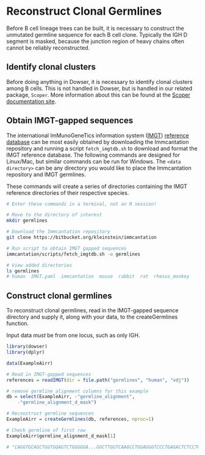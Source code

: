 # Reconstruct Clonal Germlines

Before B cell lineage trees can be built, it is necessary to construct the unmutated germline sequence for each B cell clone. Typically the IGH D segment is masked, because the junction region of heavy chains often cannot be reliably reconstructed.

## Identify clonal clusters

Before doing anything in Dowser, it is necessary to identify clonal clusters among B cells. This is not handled in Dowser, but is handled in our related package, `Scoper`. More information about this can be found at the [Scoper documentation site](https://scoper.readthedocs.io).

## Obtain IMGT-gapped sequences

The international ImMunoGeneTics information system ([IMGT](http://www.imgt.org)) [reference database](http://www.imgt.org/genedb) can be most easily obtained by downloading the Immcantation repository and running a script `fetch_imgtdb.sh` to download and format the IMGT reference database. The following commands are designed for Linux/Mac, but similar commands can be run for Windows. The `<data directory>` can be any directory you would like to place the Immcantation repository and IMGT germlines.

These commands will create a series of directories containing the IMGT reference directories of their respective species.


```bash
# Enter these commands in a terminal, not an R session!

# Move to the directory of interest
mkdir germlines

# Download the Immcantation repository
git clone https://bitbucket.org/kleinstein/immcantation

# Run script to obtain IMGT gapped sequences
immcantation/scripts/fetch_imgtdb.sh -o germlines

# View added directories
ls germlines
# human  IMGT.yaml  immcantation  mouse  rabbit  rat  rhesus_monkey
```

## Construct clonal germlines

To reconstruct clonal germlines, read in the IMGT-gapped sequence directory and supply it, along with your data, to the createGermlines function.

Input data *must* be from one locus, such as only IGH.


```r
library(dowser)
library(dplyr)

data(ExampleAirr)

# Read in IMGT-gapped sequences
references = readIMGT(dir = file.path("germlines", "human", "vdj"))

# remove germline alignment columns for this example
db = select(ExampleAirr, -"germline_alignment", 
    -"germline_alignment_d_mask")

# Reconstruct germline sequences
ExampleAirr = createGermlines(db, references, nproc=1)

# Check germline of first row
ExampleAirr$germline_alignment_d_mask[1]

# "CAGGTGCAGCTGGTGGAGTCTGGGGGA...GGCTTGGTCAAGCCTGGAGGGTCCCTGAGACTCTCCTGTGCAGCCTCTGGATTCACCTTC............AGTGACTACTACATGAGCTGGATCCGCCAGGCTCCAGGGAAGGGGCTGGAGTGGGTTTCATACATTAGTAGTAGT......AGTAGTTACACAAACTACGCAGACTCTGTGAAG...GGCCGATTCACCATCTCCAGAGACAACGCCAAGAACTCACTGTATCTGCAAATGAACAGCCTGAGAGCCGAGGACACGGCCGTGTATTACTGTGCGAGAGNNNNNNNNNNNNNNNNNNNNNNNNNNNNNNNNNNNNNNNNNNNNNNNNNNNNNNNNNNNNNNNNNNNNTGGTTCGACCCCTGGGGCCAGGGAACCCTGGTCACCGTCTCCTCAG"
```

